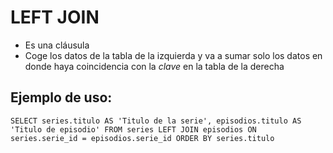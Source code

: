 # LEFT JOIN

- Es una cláusula
- Coge los datos de la tabla de la izquierda y va a sumar solo los datos en donde haya coincidencia
con la _clave_ en la tabla de la derecha

## Ejemplo de uso:
`SELECT series.titulo AS 'Titulo de la serie', episodios.titulo AS 'Titulo de episodio'
FROM series
LEFT JOIN episodios
ON series.serie_id = episodios.serie_id
ORDER BY series.titulo`